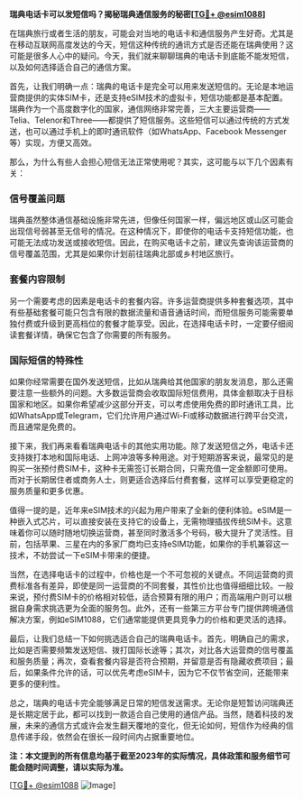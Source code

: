 **瑞典电话卡可以发短信吗？揭秘瑞典通信服务的秘密[[TG💪+ @esim1088](https://t.me/s/esim1088)]**

在瑞典旅行或者生活的朋友，可能会对当地的电话卡和通信服务产生好奇。尤其是在移动互联网高度发达的今天，短信这种传统的通讯方式是否还能在瑞典使用？这可能是很多人心中的疑问。今天，我们就来聊聊瑞典的电话卡到底能不能发短信，以及如何选择适合自己的通信方案。

首先，让我们明确一点：瑞典的电话卡是完全可以用来发送短信的。无论是本地运营商提供的实体SIM卡，还是支持eSIM技术的虚拟卡，短信功能都是基本配置。瑞典作为一个高度数字化的国家，通信网络非常完善，三大主要运营商——Telia、Telenor和Three——都提供了短信服务。这些短信可以通过传统的方式发送，也可以通过手机上的即时通讯软件（如WhatsApp、Facebook Messenger等）实现，方便又高效。

那么，为什么有些人会担心短信无法正常使用呢？其实，这可能与以下几个因素有关：

### **信号覆盖问题**
瑞典虽然整体通信基础设施非常先进，但像任何国家一样，偏远地区或山区可能会出现信号弱甚至无信号的情况。在这种情况下，即使你的电话卡支持短信功能，也可能无法成功发送或接收短信。因此，在购买电话卡之前，建议先查询该运营商的信号覆盖范围，尤其是如果你计划前往瑞典北部或乡村地区旅行。

### **套餐内容限制**
另一个需要考虑的因素是电话卡的套餐内容。许多运营商提供多种套餐选项，其中有些基础套餐可能只包含有限的数据流量和语音通话时间，而短信服务可能需要单独付费或升级到更高档位的套餐才能享受。因此，在选择电话卡时，一定要仔细阅读套餐详情，确保它包含了你需要的所有服务。

### **国际短信的特殊性**
如果你经常需要在国外发送短信，比如从瑞典给其他国家的朋友发消息，那么还需要注意一些额外的问题。大多数运营商会收取国际短信费用，具体金额取决于目标国家和地区。如果你希望减少这部分开支，可以考虑使用免费的即时通讯工具，比如WhatsApp或Telegram，它们允许用户通过Wi-Fi或移动数据进行跨平台交流，而且通常是免费的。

接下来，我们再来看看瑞典电话卡的其他实用功能。除了发送短信之外，电话卡还支持拨打本地和国际电话、上网冲浪等多种用途。对于短期游客来说，最常见的是购买一张预付费SIM卡，这种卡无需签订长期合同，只需充值一定金额即可使用。而对于长期居住者或商务人士，则更适合选择后付费套餐，这样可以享受更稳定的服务质量和更多优惠。

值得一提的是，近年来eSIM技术的兴起为用户带来了全新的便利体验。eSIM是一种嵌入式芯片，可以直接安装在支持它的设备上，无需物理插拔传统SIM卡。这意味着你可以随时随地切换运营商，甚至同时激活多个号码，极大提升了灵活性。目前，包括苹果、三星在内的多家厂商均已支持eSIM功能，如果你的手机兼容这一技术，不妨尝试一下eSIM卡带来的便捷。

当然，在选择电话卡的过程中，价格也是一个不可忽视的关键点。不同运营商的资费标准各有差异，即使是同一运营商的不同套餐，其性价比也值得细细比较。一般来说，预付费SIM卡的价格相对较低，适合预算有限的用户；而高端用户则可以根据自身需求挑选更为全面的服务包。此外，还有一些第三方平台专门提供跨境通信解决方案，例如eSIM1088，它们通常能提供更具竞争力的价格和更灵活的选择。

最后，让我们总结一下如何挑选适合自己的瑞典电话卡。首先，明确自己的需求，比如是否需要频繁发送短信、拨打国际长途等；其次，对比各大运营商的信号覆盖和服务质量；再次，查看套餐内容是否符合预期，并留意是否有隐藏收费项目；最后，如果条件允许的话，可以优先考虑eSIM卡，因为它不仅节省空间，还能带来更多的便利性。

总之，瑞典的电话卡完全能够满足日常的短信发送需求。无论你是短暂访问瑞典还是长期定居于此，都可以找到一款适合自己使用的通信产品。当然，随着科技的发展，未来的通信方式或许会发生翻天覆地的变化，但无论如何，短信作为经典的信息传递手段，依然会在很长一段时间内占据重要地位。

**注：本文提到的所有信息均基于截至2023年的实际情况，具体政策和服务细节可能会随时间调整，请以实际为准。**

[[TG💪+ @esim1088](https://t.me/s/esim1088) ![Image](https://i.postimg.cc/4NQfJmqS/Snipaste-2025-05-13-00-14-12.png)]